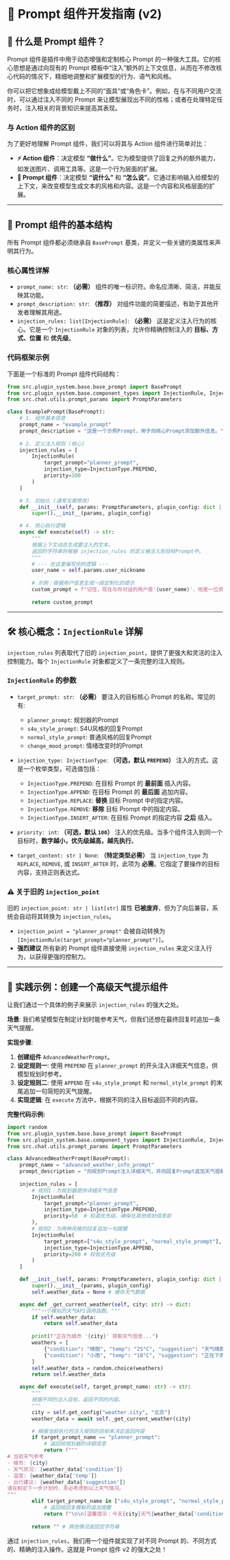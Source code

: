 # 📝 Prompt 组件开发指南 (v2)

## 📖 什么是 Prompt 组件？

Prompt 组件是插件中用于动态增强和定制核心 Prompt 的一种强大工具。它的核心思想是通过向现有的 Prompt 模板中“注入”额外的上下文信息，从而在不修改核心代码的情况下，精细地调整和扩展模型的行为、语气和风格。

你可以把它想象成给模型戴上不同的“面具”或“角色卡”。例如，在与不同用户交流时，可以通过注入不同的 Prompt 来让模型展现出不同的性格；或者在处理特定任务时，注入相关的背景知识来提高其表现。

### 与 Action 组件的区别

为了更好地理解 Prompt 组件，我们可以将其与 Action 组件进行简单对比：

-   **⚡ Action 组件**：决定模型 **“做什么”**。它为模型提供了回复之外的额外能力，如发送图片、调用工具等。这是一个行为层面的扩展。
-   **📝 Prompt 组件**：决定模型 **“说什么”** 和 **“怎么说”**。它通过影响输入给模型的上下文，来改变模型生成文本的风格和内容。这是一个内容和风格层面的扩展。

---

## 🎯 Prompt 组件的基本结构

所有 Prompt 组件都必须继承自 `BasePrompt` 基类，并定义一些关键的类属性来声明其行为。

### 核心属性详解

-   `prompt_name: str`: **（必需）** 组件的唯一标识符。命名应清晰、简洁，并能反映其功能。
-   `prompt_description: str`: **（推荐）** 对组件功能的简要描述，有助于其他开发者理解其用途。
-   `injection_rules: list[InjectionRule]`: **（必需）** 这是定义注入行为的核心。它是一个 `InjectionRule` 对象的列表，允许你精确控制注入的 **目标、方式、位置** 和 **优先级**。

### 代码框架示例

下面是一个标准的 Prompt 组件代码结构：

```python
from src.plugin_system.base.base_prompt import BasePrompt
from src.plugin_system.base.component_types import InjectionRule, InjectionType
from src.chat.utils.prompt_params import PromptParameters

class ExamplePrompt(BasePrompt):
    # 1. 组件基本信息
    prompt_name = "example_prompt"
    prompt_description = "这是一个示例Prompt，用于向核心Prompt添加额外信息。"
    
    # 2. 定义注入规则 (核心)
    injection_rules = [
        InjectionRule(
            target_prompt="planner_prompt", 
            injection_type=InjectionType.PREPEND, 
            priority=100
        )
    ]

    # 3. 初始化 (通常无需修改)
    def __init__(self, params: PromptParameters, plugin_config: dict | None = None):
        super().__init__(params, plugin_config)

    # 4. 核心执行逻辑
    async def execute(self) -> str:
        """
        根据上下文动态生成要注入的文本。
        返回的字符串将根据 injection_rules 的定义被注入到目标Prompt中。
        """
        # --- 在这里编写你的逻辑 ---
        user_name = self.params.user_nickname
        
        # 示例：根据用户信息生成一段定制化的提示
        custom_prompt = f"记住，现在与你对话的用户是'{user_name}'，他是一位资深程序员。请在回复时使用更专业、更技术性的语言。"
        
        return custom_prompt
```

---

## 🛠️ 核心概念：`InjectionRule` 详解

`injection_rules` 列表取代了旧的 `injection_point`，提供了更强大和灵活的注入控制能力。每个 `InjectionRule` 对象都定义了一条完整的注入规则。

### `InjectionRule` 的参数

-   `target_prompt: str`: **（必需）** 要注入的目标核心 Prompt 的名称。常见的有:
    -   `planner_prompt`: 规划器的Prompt
    -   `s4u_style_prompt`: S4U风格的回复Prompt
    -   `normal_style_prompt`: 普通风格的回复Prompt
    -   `change_mood_prompt`: 情绪改变时的Prompt

-   `injection_type: InjectionType`: **（可选，默认 `PREPEND`）** 注入的方式。这是一个枚举类型，可选值包括：
    -   `InjectionType.PREPEND`: 在目标 Prompt 的 **最前面** 插入内容。
    -   `InjectionType.APPEND`: 在目标 Prompt 的 **最后面** 追加内容。
    -   `InjectionType.REPLACE`: **替换** 目标 Prompt 中的指定内容。
    -   `InjectionType.REMOVE`: **移除** 目标 Prompt 中的指定内容。
    -   `InjectionType.INSERT_AFTER`: 在目标 Prompt 的指定内容 **之后** 插入。

-   `priority: int`: **（可选，默认 `100`）** 注入的优先级。当多个组件注入到同一个目标时，**数字越小，优先级越高，越先执行**。

-   `target_content: str | None`: **（特定类型必需）** 当 `injection_type` 为 `REPLACE`, `REMOVE`, 或 `INSERT_AFTER` 时，此项为 **必需**。它指定了要操作的目标内容，支持正则表达式。

### ⚠️ 关于旧的 `injection_point`

旧的 `injection_point: str | list[str]` 属性 **已被废弃**，但为了向后兼容，系统会自动将其转换为 `injection_rules`。

-   `injection_point = "planner_prompt"` 会被自动转换为 `[InjectionRule(target_prompt="planner_prompt")]`。
-   **强烈建议** 所有新的 Prompt 组件直接使用 `injection_rules` 来定义注入行为，以获得更强的控制力。

---

## 🚀 实践示例：创建一个高级天气提示组件

让我们通过一个具体的例子来展示 `injection_rules` 的强大之处。

**场景**: 我们希望模型在制定计划时能参考天气，但我们还想在最终回复时追加一条天气提醒。

**实现步骤**:

1.  **创建组件** `AdvancedWeatherPrompt`。
2.  **设定规则一**: 使用 `PREPEND` 在 `planner_prompt` 的开头注入详细天气信息，供模型规划时参考。
3.  **设定规则二**: 使用 `APPEND` 在 `s4u_style_prompt` 和 `normal_style_prompt` 的末尾追加一句简短的天气提醒。
4.  **实现逻辑**: 在 `execute` 方法中，根据不同的注入目标返回不同的内容。

**完整代码示例:**

```python
import random
from src.plugin_system.base.base_prompt import BasePrompt
from src.plugin_system.base.component_types import InjectionRule, InjectionType
from src.chat.utils.prompt_params import PromptParameters

class AdvancedWeatherPrompt(BasePrompt):
    prompt_name = "advanced_weather_info_prompt"
    prompt_description = "向规划Prompt注入详细天气，并向回复Prompt追加天气提醒。"
    
    injection_rules = [
        # 规则1：为规划器提供详细天气信息
        InjectionRule(
            target_prompt="planner_prompt", 
            injection_type=InjectionType.PREPEND, 
            priority=50  # 较高优先级，确保在其他规划信息前
        ),
        # 规则2：为两种风格的回复追加一句提醒
        InjectionRule(
            target_prompt=["s4u_style_prompt", "normal_style_prompt"], 
            injection_type=InjectionType.APPEND, 
            priority=200 # 较低优先级
        )
    ]

    def __init__(self, params: PromptParameters, plugin_config: dict | None = None):
        super().__init__(params, plugin_config)
        self.weather_data = None # 缓存天气数据

    async def _get_current_weather(self, city: str) -> dict:
        """一个模拟的天气API调用函数。"""
        if self.weather_data:
            return self.weather_data
        
        print(f"正在为城市 '{city}' 获取天气信息...")
        weathers = [
            {"condition": "晴朗", "temp": "25°C", "suggestion": "天气晴朗，适合户外活动。"},
            {"condition": "小雨", "temp": "18°C", "suggestion": "正在下雨，请尽量安排室内活动。"},
        ]
        self.weather_data = random.choice(weathers)
        return self.weather_data

    async def execute(self, target_prompt_name: str) -> str:
        """
        根据不同的注入目标，返回不同的内容。
        """
        city = self.get_config("weather.city", "北京")
        weather_data = await self._get_current_weather(city)

        # 根据当前执行的注入规则的目标来决定返回内容
        if target_prompt_name == "planner_prompt":
            # 返回给规划器的详细信息
            return f"""
# 当前天气参考
- 城市: {city}
- 天气状况: {weather_data['condition']}
- 温度: {weather_data['temp']}
- 出行建议: {weather_data['suggestion']}
请在制定下一步计划时，务必考虑到以上天气情况。
"""
        elif target_prompt_name in ["s4u_style_prompt", "normal_style_prompt"]:
            # 返回给回复模板的追加提醒
            return f"\n\n[温馨提示：今天{city}天气{weather_data['condition']}，温度{weather_data['temp']}，请注意。]"
        
        return "" # 其他情况返回空字符串
```

通过 `injection_rules`，我们用一个组件就实现了对不同 Prompt 的、不同方式的、精确的注入操作。这就是 Prompt 组件 v2 的强大之处！